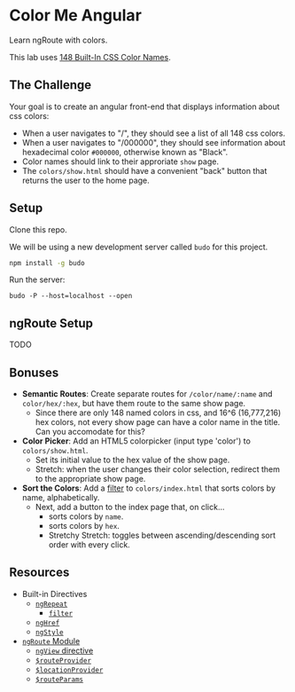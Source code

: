 # Color Me Angular
Learn ngRoute with colors.

This lab uses [148 Built-In CSS Color Names](https://gist.github.com/nathanallen/22dbc2c0dbe1b6d2d197721ec9eeab61#file-color_names-json).

## The Challenge
Your goal is to create an angular front-end that displays information about css colors:

* When a user navigates to "/", they should see a list of all 148 css colors.
* When a user navigates to "/000000", they should see information about hexadecimal color `#000000`, otherwise known as "Black".
* Color names should link to their approriate `show` page.
* The `colors/show.html` should have a convenient "back" button that returns the user to the home page.

## Setup
Clone this repo.

We will be using a new development server called `budo` for this project.

```bash
npm install -g budo
```

Run the server:
```
budo -P --host=localhost --open
```

## ngRoute Setup
TODO

## Bonuses
* **Semantic Routes**: Create separate routes for `/color/name/:name` and `color/hex/:hex`, but have them route to the same show page.
    * Since there are only 148 named colors in css, and 16^6 (16,777,216) hex colors, not every show page can have a color name in the title. Can you accomodate for this?
* **Color Picker**: Add an HTML5 colorpicker (input type 'color') to `colors/show.html`.
    * Set its initial value to the hex value of the show page.
    * Stretch: when the user changes their color selection, redirect them to the appropriate show page.
* **Sort the Colors**: Add a [filter](https://docs.angularjs.org/api/ng/filter/filter) to `colors/index.html` that sorts colors by name, alphabetically.
    * Next, add a button to the index page that, on click...
        * sorts colors by `name`.
        * sorts colors by `hex`.
        * Stretchy Stretch: toggles between ascending/descending sort order with every click.

## Resources
* Built-in Directives
    - [`ngRepeat`](https://docs.angularjs.org/api/ng/directive/ngRepeat)
        + [`filter`](https://docs.angularjs.org/api/ng/filter/filter)
    - [`ngHref`](https://docs.angularjs.org/api/ng/directive/ngHref)
    - [`ngStyle`](https://docs.angularjs.org/api/ng/directive/ngStyle)
* [`ngRoute` Module](https://docs.angularjs.org/api/ngRoute)
    - [`ngView` directive](https://docs.angularjs.org/api/ngRoute/directive/ngView)
    - [`$routeProvider`](https://docs.angularjs.org/api/ngRoute/provider/$routeProvider)
    - [`$locationProvider`](https://docs.angularjs.org/api/ng/provider/$locationProvider)
    - [`$routeParams`](https://docs.angularjs.org/api/ngRoute/service/$routeParams)
